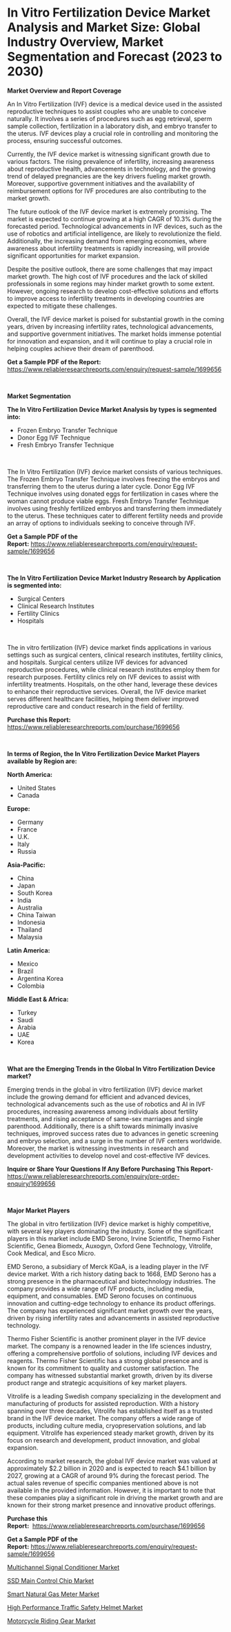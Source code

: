 <p><h1>In Vitro Fertilization Device Market Analysis and Market Size: Global Industry Overview, Market Segmentation and Forecast (2023 to 2030)</h1></p><p><strong>Market Overview and Report Coverage</strong></p>
<p><p>An In Vitro Fertilization (IVF) device is a medical device used in the assisted reproductive techniques to assist couples who are unable to conceive naturally. It involves a series of procedures such as egg retrieval, sperm sample collection, fertilization in a laboratory dish, and embryo transfer to the uterus. IVF devices play a crucial role in controlling and monitoring the process, ensuring successful outcomes.</p><p>Currently, the IVF device market is witnessing significant growth due to various factors. The rising prevalence of infertility, increasing awareness about reproductive health, advancements in technology, and the growing trend of delayed pregnancies are the key drivers fueling market growth. Moreover, supportive government initiatives and the availability of reimbursement options for IVF procedures are also contributing to the market growth.</p><p>The future outlook of the IVF device market is extremely promising. The market is expected to continue growing at a high CAGR of 10.3% during the forecasted period. Technological advancements in IVF devices, such as the use of robotics and artificial intelligence, are likely to revolutionize the field. Additionally, the increasing demand from emerging economies, where awareness about infertility treatments is rapidly increasing, will provide significant opportunities for market expansion.</p><p>Despite the positive outlook, there are some challenges that may impact market growth. The high cost of IVF procedures and the lack of skilled professionals in some regions may hinder market growth to some extent. However, ongoing research to develop cost-effective solutions and efforts to improve access to infertility treatments in developing countries are expected to mitigate these challenges.</p><p>Overall, the IVF device market is poised for substantial growth in the coming years, driven by increasing infertility rates, technological advancements, and supportive government initiatives. The market holds immense potential for innovation and expansion, and it will continue to play a crucial role in helping couples achieve their dream of parenthood.</p></p>
<p><strong>Get a Sample PDF of the Report:</strong> <a href="https://www.reliableresearchreports.com/enquiry/request-sample/1699656">https://www.reliableresearchreports.com/enquiry/request-sample/1699656</a></p>
<p>&nbsp;</p>
<p><strong>Market Segmentation</strong></p>
<p><strong>The In Vitro Fertilization Device Market Analysis by types is segmented into:</strong></p>
<p><ul><li>Frozen Embryo Transfer Technique</li><li>Donor Egg IVF Technique</li><li>Fresh Embryo Transfer Technique</li></ul></p>
<p>&nbsp;</p>
<p><p>The In Vitro Fertilization (IVF) device market consists of various techniques. The Frozen Embryo Transfer Technique involves freezing the embryos and transferring them to the uterus during a later cycle. Donor Egg IVF Technique involves using donated eggs for fertilization in cases where the woman cannot produce viable eggs. Fresh Embryo Transfer Technique involves using freshly fertilized embryos and transferring them immediately to the uterus. These techniques cater to different fertility needs and provide an array of options to individuals seeking to conceive through IVF.</p></p>
<p><strong>Get a Sample PDF of the Report:</strong>&nbsp;<a href="https://www.reliableresearchreports.com/enquiry/request-sample/1699656">https://www.reliableresearchreports.com/enquiry/request-sample/1699656</a></p>
<p>&nbsp;</p>
<p><strong>The In Vitro Fertilization Device Market Industry Research by Application is segmented into:</strong></p>
<p><ul><li>Surgical Centers</li><li>Clinical Research Institutes</li><li>Fertility Clinics</li><li>Hospitals</li></ul></p>
<p>&nbsp;</p>
<p><p>The in vitro fertilization (IVF) device market finds applications in various settings such as surgical centers, clinical research institutes, fertility clinics, and hospitals. Surgical centers utilize IVF devices for advanced reproductive procedures, while clinical research institutes employ them for research purposes. Fertility clinics rely on IVF devices to assist with infertility treatments. Hospitals, on the other hand, leverage these devices to enhance their reproductive services. Overall, the IVF device market serves different healthcare facilities, helping them deliver improved reproductive care and conduct research in the field of fertility.</p></p>
<p><strong>Purchase this Report:</strong>&nbsp; <a href="https://www.reliableresearchreports.com/purchase/1699656">https://www.reliableresearchreports.com/purchase/1699656</a></p>
<p>&nbsp;</p>
<p><strong>In terms of Region, the In Vitro Fertilization Device Market Players available by Region are:</strong></p>
<p>
    <p> <strong> North America: </strong>
        <ul>
            <li>United States</li>
            <li>Canada</li>
        </ul>
        </p> 
    <p> <strong> Europe: </strong>
        <ul>
            <li>Germany</li>
            <li>France</li>
            <li>U.K.</li>
            <li>Italy</li>
            <li>Russia</li>
        </ul>
        </p> 
    <p> <strong> Asia-Pacific: </strong>
        <ul>
            <li>China</li>
            <li>Japan</li>
            <li>South Korea</li>
            <li>India</li>
            <li>Australia</li>
            <li>China Taiwan</li>
            <li>Indonesia</li>
            <li>Thailand</li>
            <li>Malaysia</li>
        </ul>
        </p> 
    <p> <strong> Latin America: </strong>
        <ul>
            <li>Mexico</li>
            <li>Brazil</li>
            <li>Argentina Korea</li>
            <li>Colombia</li>
        </ul>
        </p> 
    <p> <strong> Middle East & Africa: </strong>
        <ul>
            <li>Turkey</li>
            <li>Saudi</li>
            <li>Arabia</li>
            <li>UAE</li>
            <li>Korea</li>
        </ul>
    </p>
    </p>
<p>&nbsp;</p>
<p><strong>What are the Emerging Trends in the Global In Vitro Fertilization Device market?</strong></p>
<p><p>Emerging trends in the global in vitro fertilization (IVF) device market include the growing demand for efficient and advanced devices, technological advancements such as the use of robotics and AI in IVF procedures, increasing awareness among individuals about fertility treatments, and rising acceptance of same-sex marriages and single parenthood. Additionally, there is a shift towards minimally invasive techniques, improved success rates due to advances in genetic screening and embryo selection, and a surge in the number of IVF centers worldwide. Moreover, the market is witnessing investments in research and development activities to develop novel and cost-effective IVF devices.</p></p>
<p><strong>Inquire or Share Your Questions If Any Before Purchasing This Report</strong>- <a href="https://www.reliableresearchreports.com/enquiry/pre-order-enquiry/1699656">https://www.reliableresearchreports.com/enquiry/pre-order-enquiry/1699656</a></p>
<p>&nbsp;</p>
<p><strong>Major Market Players</strong></p>
<p><p>The global in vitro fertilization (IVF) device market is highly competitive, with several key players dominating the industry. Some of the significant players in this market include EMD Serono, Irvine Scientific, Thermo Fisher Scientific, Genea Biomedx, Auxogyn, Oxford Gene Technology, Vitrolife, Cook Medical, and Esco Micro.</p><p>EMD Serono, a subsidiary of Merck KGaA, is a leading player in the IVF device market. With a rich history dating back to 1668, EMD Serono has a strong presence in the pharmaceutical and biotechnology industries. The company provides a wide range of IVF products, including media, equipment, and consumables. EMD Serono focuses on continuous innovation and cutting-edge technology to enhance its product offerings. The company has experienced significant market growth over the years, driven by rising infertility rates and advancements in assisted reproductive technology.</p><p>Thermo Fisher Scientific is another prominent player in the IVF device market. The company is a renowned leader in the life sciences industry, offering a comprehensive portfolio of solutions, including IVF devices and reagents. Thermo Fisher Scientific has a strong global presence and is known for its commitment to quality and customer satisfaction. The company has witnessed substantial market growth, driven by its diverse product range and strategic acquisitions of key market players.</p><p>Vitrolife is a leading Swedish company specializing in the development and manufacturing of products for assisted reproduction. With a history spanning over three decades, Vitrolife has established itself as a trusted brand in the IVF device market. The company offers a wide range of products, including culture media, cryopreservation solutions, and lab equipment. Vitrolife has experienced steady market growth, driven by its focus on research and development, product innovation, and global expansion.</p><p>According to market research, the global IVF device market was valued at approximately $2.2 billion in 2020 and is expected to reach $4.1 billion by 2027, growing at a CAGR of around 9% during the forecast period. The actual sales revenue of specific companies mentioned above is not available in the provided information. However, it is important to note that these companies play a significant role in driving the market growth and are known for their strong market presence and innovative product offerings.</p></p>
<p><strong>Purchase this Report:</strong>&nbsp;&nbsp;<a href="https://www.reliableresearchreports.com/purchase/1699656">https://www.reliableresearchreports.com/purchase/1699656</a></p>
<p></p>
<p><strong>Get a Sample PDF of the Report:</strong>&nbsp;<a href="https://www.reliableresearchreports.com/enquiry/request-sample/1699656">https://www.reliableresearchreports.com/enquiry/request-sample/1699656</a></p>
<p><p><a href="https://www.linkedin.com/pulse/multichannel-signal-conditioner-market-challenges-opportunities-nkkne/">Multichannel Signal Conditioner Market</a></p><p><a href="https://www.linkedin.com/pulse/ssd-main-control-chip-market-size-growth-forecast-from-ibbme/">SSD Main Control Chip Market</a></p><p><a href="https://github.com/RichRobinson5/Market-Research-Report-List-2/blob/main/smart-natural-gas-meter-market.md">Smart Natural Gas Meter Market</a></p><p><a href="https://medium.com/@chiragreportprime4/high-performance-traffic-safety-helmet-market-trends-forecast-and-competitive-analysis-to-2030-dd6516407227">High Performance Traffic Safety Helmet Market</a></p><p><a href="https://medium.com/@smriti.reportprime/motorcycle-riding-gear-market-exploring-market-share-market-trends-and-future-growth-7ca2d4cb3d21">Motorcycle Riding Gear Market</a></p></p>